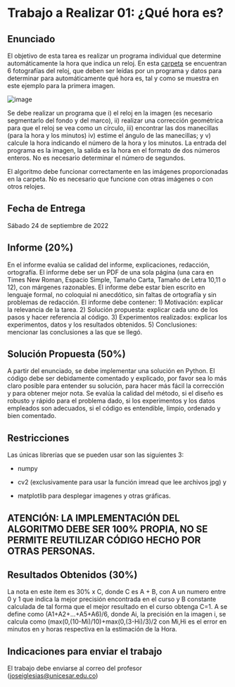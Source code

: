 # Trabajo a Realizar 01: ¿Qué hora es?

## Enunciado

El objetivo de esta tarea es realizar un programa individual que determine automáticamente la hora que indica un reloj. En esta [carpeta](https://github.com/joseramoniglesias/Tratamiento_Senales/tree/main/Tareas/Tarea_1/Im%C3%A1genes) se encuentran 6 fotografías del reloj, que deben ser leídas por un programa y datos para determinar para automáticamente qué hora es, tal y como se muestra en este ejemplo para la primera imagen.

![image](https://user-images.githubusercontent.com/38440709/187480247-a16977a0-83de-4c05-86fc-0ee0fc8d37de.png)

Se debe realizar un programa que i) el reloj en la imagen (es necesario segmentarlo del fondo y del marco), ii) realizar una corrección geométrica para que el reloj se vea como un círculo, iii) encontrar las dos manecillas (para la hora y los minutos) iv) estime el ángulo de las manecillas; y v) calcule la hora indicando el número de la hora y los minutos. La entrada del programa es la imagen, la salida es la hora en el formato de dos números enteros. No es necesario determinar el número de segundos.

El algoritmo debe funcionar correctamente en las imágenes proporcionadas en la carpeta. No es necesario que funcione con otras imágenes o con otros relojes.

## Fecha de Entrega

Sábado 24 de septiembre de 2022

## Informe (20%)

En el informe evalúa se calidad del informe, explicaciones, redacción, ortografía. El informe debe ser un PDF de una sola página (una cara en Times New Roman, Espacio Simple, Tamaño Carta, Tamaño de Letra 10,11 o 12), con márgenes razonables. El informe debe estar bien escrito en lenguaje formal, no coloquial ni anecdótico, sin faltas de ortografía y sin problemas de redacción. El informe debe contener: 1) Motivación: explicar la relevancia de la tarea. 2) Solución propuesta: explicar cada uno de los pasos y hacer referencia al código. 3) Experimentos realizados: explicar los experimentos, datos y los resultados obtenidos. 5) Conclusiones: mencionar las conclusiones a las que se llegó. 

## Solución Propuesta (50%)

A partir del enunciado, se debe implementar una solución en Python. El código debe ser debidamente comentado y explicado, por favor sea lo más claro posible para entender su solución, para hacer más fácil la corrección y para obtener mejor nota. Se evalúa la calidad del método, si el diseño es robusto y rápido para el problema dado, si los experimentos y los datos empleados son adecuados, si el código es entendible, limpio, ordenado y bien comentado.

## Restricciones

Las únicas librerías que se pueden usar son las siguientes 3:

* numpy

* cv2 (exclusivamente para usar la función imread que lee archivos jpg) y

* matplotlib para desplegar imagenes y otras gráficas.

## ATENCIÓN: LA IMPLEMENTACIÓN DEL ALGORITMO DEBE SER 100% PROPIA, NO SE PERMITE REUTILIZAR CÓDIGO HECHO POR OTRAS PERSONAS.

## Resultados Obtenidos (30%)

La nota en este ítem es 30% x C, donde C es A + B, con A un numero entre 0 y 1 que indica la mejor precisión encontrada en el curso y B constante calculada de tal forma que el mejor resultado en el curso obtenga C=1. A se define como (A1+A2+...+A5+A6)/6, donde Ai, la precisión en la imagen i, se calcula como (max(0,(10-Mi)/10)+max(0,(3-Hi)/3)/2 con Mi,Hi es el error en minutos en y horas respectiva en la estimación de la Hora.

## Indicaciones para enviar el trabajo

El trabajo debe enviarse al correo del profesor (joseiglesias@unicesar.edu.co)
